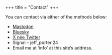 +++
title = "Contact"
+++

You can contact via either of the methods below:

- [Mastodon](https://mastodon.social/@wordius)
- [Bluesky](https://bsky.app/profile/wordius.bsky.social)
- [X née Twitter](https://x.com/wordius)
- Signal – jeff_porter.24
- Email me at ‘info’ at this site’s address.

